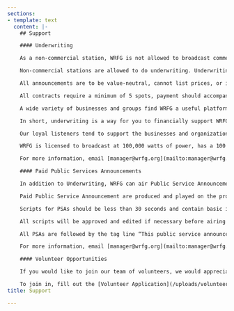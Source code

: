 ```yaml
---
sections:
- template: text
  content: |-
    ## Support

    #### Underwriting

    As a non-commercial station, WRFG is not allowed to broadcast commercials. Commercial media and its broadcast content is largely determined by advertisers.

    Non-commercial stations are allowed to do underwriting. Underwriting means that a business or organization can sponsor WRFG’s programming generally and receive on-air acknowledgement on the programs of their choice.

    All announcements are to be value-neutral, cannot list prices, or inducements to buy goods or services. They contain a brief description of the business, organization or event, pertinent logistical information and contact information.

    All contracts require a minimum of 5 spots, payment should accompany the signed contract and submitted at least three business days prior to when the announcements are to air. Sponsorship of our programming has no influence on the content of our programs.

    A wide variety of businesses and groups find WRFG a useful platform for communicating with the public. Underwriting announcements on WRFG are designed to give listeners valuable information about your business, organization or event.

    In short, underwriting is a way for you to financially support WRFG, your community station, and receive recognition for your business or organization as a community-minded entity.

    Our loyal listeners tend to support the businesses and organizations that support and share their interests.

    WRFG is licensed to broadcast at 100,000 watts of power, has a 100 mile [broadcast radius](/uploads/coverage-map.gif) and streams worldwide 24 hours a day/7 days a week. No other station can claim the audience diversity and loyalty that WRFG has enjoyed for over four decades. As varied as our programs are, you will find a perfect fit for your announcements on WRFG.

    For more information, email [manager@wrfg.org](mailto:manager@wrfg.org) or call [(404) 523-3471](tel:4045233471).

    #### Paid Public Services Announcements

    In addition to Underwriting, WRFG can air Public Service Announcements (PSAs) for nonprofit 501(c)3 organizations. PSAs are randomly announced by our on-air staff.

    Paid Public Service Announcement are produced and played on the programs selected by the nonprofit organization. There is a minimum of 5 announcements required.

    Scripts for PSAs should be less than 30 seconds and contain basic information such as name or title of the event, date, location, times and sponsoring organization, plus a brief sentence about its purpose. No command verbs such as “Come, Join, Be There” can be included. No prices including the word “free” can be part of the PSA script. All scripts should be sent to the manager@wrfg.org e-mail no less than two weeks in advance of the event.

    All scripts will be approved and edited if necessary before airing on WRFG.

    All PSAs are followed by the tag line “This public service announcement is brought to you by your community sponsored and supported radio station, WRFG 89.3FM, wrfg.org, your station for progressive information.”

    For more information, email [manager@wrfg.org](mailto:manager@wrfg.org) or call [(404) 523-3471](tel:4045233471).

    #### Volunteer Opportunities

    If you would like to join our team of volunteers, we would appreciate your help with our three times a year pledge drives and annual fundraising events.

    To join in, fill out the [Volunteer Application](/uploads/volunteer-application.pdf) form, and email it to [admin@wrfg.org](mailto:admin@wrfg.org).
title: Support

---
```

